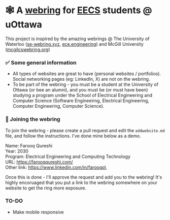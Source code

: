 # 🕸️ A [webring](https://en.wikipedia.org/wiki/Webring#:~:text=A%20webring%20(or%20web%20ring,theme%2C%20often%20educational%20or%20social.)) for [EECS](https://www.uottawa.ca/faculty-engineering/school-electrical-engineering-computer-science) students @ uOttawa

This project is inspired by the amazing webrings @ The University of Waterloo ([se-webring.xyz](https://se-webring.xyz/), [ece.engineering](https://ece.engineering/)) and McGill University ([mcgilcswebring.org](https://mcgillcswebring.org/))

### ✅ Some general information
- All types of websites are great to have (personal websites / portfolios). Social networking pages (eg: LinkedIn, X) are not on the webring.
- To be part of the webring - you must be a student at the University of Ottawa (or bee an alumni), and you must be (or must have been) studying a program under the School of Electrical Engineering and Computer Science (Software Engineeirng, Electrical Engineering, Computer Engineering, Computer Science).

### 🙂 Joining the webring
To join the webring - please create a pull request and edit the `addwebsite.md` file, and follow the instructions. I've done mine below as a demo.

Name: Farooq Qureshi\
Year: 2030\
Program: Electrical Engineering and Computing Technology\
URL: https://farooqqureshi.com/ \
Other link: https://www.linkedin.com/in/farooqq\


Once this is done - I'll approve the request and add you to the webring! It's highly encoruaged that you put a link to the webring somewhere on your website to get the ring more exposure. 

### TO-DO
- Make mobile responsive
  

